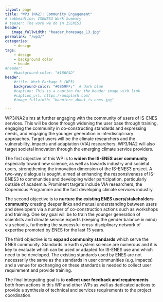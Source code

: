 ```yaml
---
layout: page
title: "WP3 (NA2): Community Engagement"
# subheadline: ISENES3 Work Summary
# teaser: The work we do in ISENES3
header:
   image_fullwidth: "header_homepage_13.jpg"
permalink: "/wp3/"
categories:
    - design
tags:
    - design
    - background color
    - header
#header:
    #background-color: "#186F4D"
header:
    #title: Work Package 3 (WP3)
    background-color: "#0B59FF;"  # dark blue
    #caption: This is a caption for the header image with link
    #caption_url: https://unsplash.com/
    #image_fullwidth: "banniere_about_is-enes.jpg"

---
```

WP3/NA2 aims at further engaging with the community of users of IS-ENES services. This will be done through widening the user base through training, engaging the community in co-constructing standards and expressing needs, and engaging the younger generation in interdisciplinary approaches. Target users will be the climate researchers and the vulnerability, impacts and adaptation (VIA) researchers. WP3/NA2 will also target societal innovation through the emerging climate service providers.

The first objective of this WP is to **widen the IS-ENES user community** especially toward new science, as well as towards industry and societal users, strengthening the innovation dimension of the IS-ENES3 project. A two-way dialogue is sought, aimed at enhancing the responsiveness of IS-ENES3 to communities and developing wider participation, particularly outside of academia. Prominent targets include VIA researchers, the Copernicus Programme and the fast developing climate services industry.

The second objective is to **nurture the existing ENES users/stakeholders community** creating deeper links and mutual understanding between users and developers via a number of co-construction actions such as workshops and training. One key goal will be to train the younger generation of scientists and climate service experts (keeping the gender balance in mind) via schools, furthering the successful cross-disciplinary network of expertise promoted by ENES for the last 15 years.

The third objective is to **expand community standards** which serve the ENES community. Standards in Earth system science are numerous and it is key to evaluate which can be used or adapted for IS-ENES use and which need to be developed. The existing standards used by ENES are not necessarily the same as the standards in user communities (e.g. impacts) and a venue for exchanging on these standards is needed to collect user requirement and provide training.

The final integrating goal is to **collect user feedback and requirements** both from actions in this WP and other WPs as well as dedicated actions to provide a synthesis of technical and services requirements to the project coordination.
